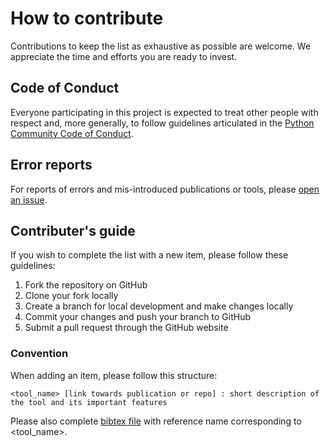 # How to contribute

Contributions to keep the list as exhaustive as possible are welcome. We appreciate the time and efforts you are ready to invest.


## Code of Conduct

Everyone participating in this project is expected to treat other people with respect and, more generally, to follow guidelines articulated in the [Python Community Code of Conduct](https://policies.python.org/python.org/code-of-conduct/).


## Error reports

For reports of errors and mis-introduced publications or tools, please [open an issue](https://github.com/TRACCS-COMPACT/hybrid_physic_IA_awesome_list/issues).


## Contributer's guide

If you wish to complete the list with a new item, please follow these guidelines:

1. Fork the repository on GitHub
2. Clone your fork locally
3. Create a branch for local development and make changes locally
4. Commit your changes and push your branch to GitHub
5. Submit a pull request through the GitHub website

### Convention

When adding an item, please follow this structure:

``` <tool_name> [link towards publication or repo] : short description of the tool and its important features ```

Please also complete [bibtex file](https://github.com/TRACCS-COMPACT/hybrid_physic_IA_awesmone_list/blob/main/bibtex.bib) with reference name corresponding to <tool_name>.

